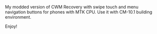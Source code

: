 My modded version of CWM Recovery with swipe touch and menu navigation buttons for phones with MTK CPU. Use it with CM-10.1 building environment.

Enjoy!
